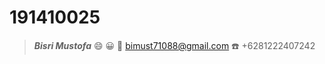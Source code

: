 # 191410025
> ***Bisri Mustofa*** :smile: :grinning:
> :e-mail: [bimust71088@gmail.com](https://bimust71088@gmail.com)
> :phone: +6281222407242
